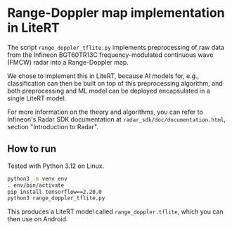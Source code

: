 Range-Doppler map implementation in LiteRT
==========================================

The script `range_doppler_tflite.py` implements preprocessing of raw data from the Infineon BGT60TR13C
frequency-modulated continuous wave (FMCW) radar into a Range-Doppler map.

We chose to implement this in LiteRT, because AI models for, e.g., classification can then be built on
top of this preprocessing algorithm, and both preprocessing and ML model can be deployed encapsulated in a single
LiteRT model. 

For more information on the theory and algorithms, you can refer to Infineon's Radar SDK documentation at
`radar_sdk/doc/documentation.html`, section "Introduction to Radar".

How to run
----------

Tested with Python 3.12 on Linux.

```bash
python3 -m venv env
. env/bin/activate
pip install tensorflow==2.20.0
python3 range_doppler_tflite.py
```

This produces a LiteRT model called `range_doppler.tflite`, which you can then use on Android.